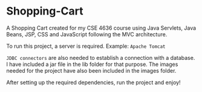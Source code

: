 # Shopping-Cart
A Shopping Cart created for my CSE 4636 course using Java Servlets, Java Beans, JSP, CSS and JavaScript following the MVC architecture.

To run this project, a server is required. Example: `Apache Tomcat`

`JDBC connectors` are also needed to establish a connection with a database. I have included a jar file in the lib folder for that purpose.
The images needed for the project have also been included in the images folder.

After setting up the required dependencies, run the project and enjoy! 
